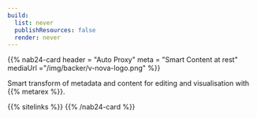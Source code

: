 ```yaml
---
build:
  list: never
  publishResources: false
  render: never
---
```

{{% nab24-card
  header = "Auto Proxy"
  meta = "Smart Content at rest"
  mediaUrl ="/img/backer/v-nova-logo.png"
%}}

Smart transform of metadata and content for editing and visualisation with
{{% metarex %}}.

{{% sitelinks %}}
{{% /nab24-card %}}
